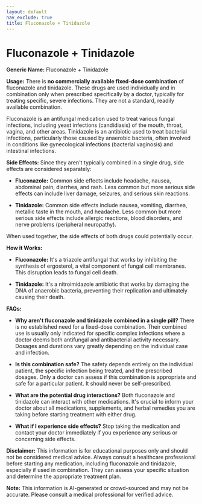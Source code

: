 ```yaml
---
layout: default
nav_exclude: true
title: Fluconazole + Tinidazole
---
```


# Fluconazole + Tinidazole

**Generic Name:** Fluconazole + Tinidazole

**Usage:**  There is **no commercially available fixed-dose combination** of fluconazole and tinidazole.  These drugs are used individually and in combination only when prescribed specifically by a doctor, typically for treating specific, severe infections. They are not a standard, readily available combination.

Fluconazole is an antifungal medication used to treat various fungal infections, including yeast infections (candidiasis) of the mouth, throat, vagina, and other areas. Tinidazole is an antibiotic used to treat bacterial infections, particularly those caused by anaerobic bacteria, often involved in conditions like gynecological infections (bacterial vaginosis) and intestinal infections.


**Side Effects:**  Since they aren't typically combined in a single drug, side effects are considered separately:

* **Fluconazole:**  Common side effects include headache, nausea, abdominal pain, diarrhea, and rash.  Less common but more serious side effects can include liver damage, seizures, and serious skin reactions.

* **Tinidazole:** Common side effects include nausea, vomiting, diarrhea, metallic taste in the mouth, and headache.  Less common but more serious side effects include allergic reactions, blood disorders, and nerve problems (peripheral neuropathy).

When used together, the side effects of both drugs could potentially occur.


**How it Works:**

* **Fluconazole:**  It's a triazole antifungal that works by inhibiting the synthesis of ergosterol, a vital component of fungal cell membranes. This disruption leads to fungal cell death.

* **Tinidazole:** It's a nitroimidazole antibiotic that works by damaging the DNA of anaerobic bacteria, preventing their replication and ultimately causing their death.


**FAQs:**

* **Why aren't fluconazole and tinidazole combined in a single pill?**  There is no established need for a fixed-dose combination.  Their combined use is usually only indicated for specific complex infections where a doctor deems both antifungal and antibacterial activity necessary. Dosages and durations vary greatly depending on the individual case and infection.

* **Is this combination safe?** The safety depends entirely on the individual patient, the specific infection being treated, and the prescribed dosages.  Only a doctor can assess if this combination is appropriate and safe for a particular patient.  It should never be self-prescribed.

* **What are the potential drug interactions?** Both fluconazole and tinidazole can interact with other medications.  It's crucial to inform your doctor about all medications, supplements, and herbal remedies you are taking before starting treatment with either drug.

* **What if I experience side effects?** Stop taking the medication and contact your doctor immediately if you experience any serious or concerning side effects.

**Disclaimer:**  This information is for educational purposes only and should not be considered medical advice.  Always consult a healthcare professional before starting any medication, including fluconazole and tinidazole, especially if used in combination.  They can assess your specific situation and determine the appropriate treatment plan.


**Note:** This information is AI-generated or crowd-sourced and may not be accurate. Please consult a medical professional for verified advice.